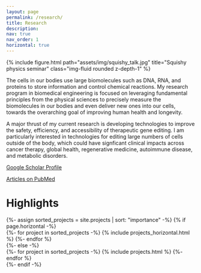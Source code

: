 ```yaml
---
layout: page
permalink: /research/
title: Research
description:
nav: true
nav_order: 1
horizontal: true
---
```


{% include figure.html path="assets/img/squishy_talk.jpg" title="Squishy physics seminar" class="img-fluid rounded z-depth-1" %} 

The cells in our bodies use large biomolecules such as DNA, RNA, and proteins to store information and control chemical reactions. My research program in biomedical engineering is focused on leveraging fundamental principles from the physical sciences to precisely measure the biomolecules in our bodies and even deliver new ones into our cells, towards the overarching goal of improving human health and longevity.

A major thrust of my current research is developing technologies to improve the safety, efficiency, and accessibility of therapeutic gene editing. I am particularly interested in technologies for editing large numbers of cells outside of the body, which could have signficant clinical impacts across cancer therapy, global health, regenerative medicine, autoimmune disease, and metabolic disorders.

[Google Scholar Profile](https://scholar.google.com/citations?user=2QAce2gAAAAJ&hl=en)

[Articles on PubMed](https://pubmed.ncbi.nlm.nih.gov/?term=%22derin%20sevenler%22)

# Highlights

<div class="projects">
<!-- Display projects without categories -->
  {%- assign sorted_projects = site.projects | sort: "importance" -%}
  <!-- Generate cards for each project -->
  {% if page.horizontal -%}
  <div class="container">
    <div class="row row-cols-1">
    {%- for project in sorted_projects -%}
      {% include projects_horizontal.html %}
    {%- endfor %}
    </div>
  </div>
  {%- else -%}
  <div class="grid">
    {%- for project in sorted_projects -%}
      {% include projects.html %}
    {%- endfor %}
  </div>
  {%- endif -%}
</div>






<!-- Cells use biomolecules to store, transmit, and process information. 
During the start of my postdoctoral studies with Professor Mehmet Toner at MGH, I worked with a multidisciplinary team including bioengineers, clinicians, and global health experts to develop a rapid point-of-care test for a biomarker of HIV medication adherence. Over the course of two years, I led the assay development program from the antibody screening stage to immunoassay development in microwell plates, transferring the assay to a lateral flow strip format, and validating the assay with hundreds of patient samples. Along the way, I also invented a new synthetic biology approach to assaying the active form of antiretroviral medications in blood samples based on in vitro inhibition of reverse transcriptase.

My graduate research in biomedical engineering was focused on ultrasensitive molecular diagnostics and biosensing: technologies to 'read' the molecular information within a specimen or sample. As a postdoctoral research fellow I developed technologies to better deliver or 'write' new genetic and molecular information into human cells _ex vivo_. 



My scientific expertise is in microfluidics, biomaterials, nano-optics, computer simulation, machine learning, and process automation. 



My research in biomedical engineering is focused on leveraging fundamental principles from the physical sciences to address emerging clinical problems in diagnostics, therapeutics, and disease prevention. 

My approach is to 

An underlying theme is xxx


, towards translational applications in diagnostics, therapeutics, and disease prevention


I am particularly interested in developing new technologies and approaches to improve the safety, efficiency, and accessibility of therapeutic gene editing.


As an Investigator in the Center for Engineering in Medicine & Surgery I work with engineers, biomedical scientists, and clinicians to ...
global health, cancer therapy, and regenerative medicine.



My current long-term research goal is to accelerate the development, manufacturing, and safety of cell and gene therapies. Towards this goal, I am currently developing a very fast microfluidic transfection method for precision gene editing of mammalian cells ex vivo. A major thrust of my current research is to investigate new microfluidic devices and materials to improve the safety, accuracy, and efficiency of methods for delivering genetic material and gene editing systems into mammalian cells.
My graduate research at Boston University was focused on using nanophotonic biosensors to push the limits of ultrasensitive molecular diagnostics and single molecule detection. 

Our research program leverages fundamental principles from the physical sciences to build new tools for measuring and controlling the biomolecular information of life. 

Our approach is to fundamentally understand and then creatively apply the many unique properties of microscale and nanoscale systems to develop new technologies towards addressing emerging.

First, we perform foundational studies of underlying biophysical phenomena using theory, experiment, and numerical simulations to push the frontier of understanding. For example, have made fundamental contributions to nano-optical methods for single nanoparticle detection and molecular recognition in biosensing. Second, we apply this new knowledge in developing technologies that can address pressing biomedical challenges. We collaborate with clinical experts to take ideas all the way from conception through preliminary studies and translational development to preclinical validation.

## High throughput microfluidic intracellular delivery

New cell and gene therapies face unprecedented manufacturing challenges associated with efficient genetic modification of large numbers of cells outside of the body. We are leveraging the unique properties of viscoelastic fluids to deliver genetic material and gene editing systems into cells in a high throughput microfludic platform, towards the goal of improving the safety, efficacy, and accessibility of next-generation cell therapies.

![Cell stretching schematic](/assets/img/cell_stretching_schematic.png)
![Mechanoporation schematic](/assets/img/mechanoporation_schematic.png)
![High speed video](/assets/img/cell_stretching_video.gif)

_Cells are quickly stretched by fluid forces as they pass through a microfluidic chip, creating temporary pores in the membrane and delivering large molecules into the cell._

 - Sevenler, D.; Toner, M. High Throughput Intracellular Delivery by Viscoelastic Mechanoporation. bioRxiv April 28, 2023, p 2023.04.24.538131. https://doi.org/10.1101/2023.04.24.538131.

## Microsystems for cryopreservation

Cryopreservation is the science of slowing or halting biological function at low temperatures. We are developing microscale devices and materials to control the transport of water, cryoprotective agents, and heat during cryopreservation for a range of diverse samples from cancer cells to agents of infectious disease.

![CPA beads](/assets/img/CPA_beads.gif)

_Hydrogel beads with selectively permeable coatings could prevent osmotic damage to cells before and after freezing._

- Sevenler, D.; Bean, H.; Toner, M.; Sandlin, R. D. Slow-Delivery and Distributed Exchange of Cryoprotective Agents with Hydrogel Beads. Cryobiology 2021. https://doi.org/10.1016/j.cryobiol.2021.09.006.

![Vitrification cassette](/assets/img/vitrification_cassette.png)

_Specialized microfluidic containers are allowing samples to be cooled fast enough to enable 'vitrification' or ice-free freezing of biological specimens._

- Jaskiewicz, J. J.; Sevenler, D.; Swei, A. A.; Widmer, G.; Toner, M.; Tzipori, S.; Sandlin, R. D. Cryopreservation of Infectious Cryptosporidium Parvum Oocysts Achieved through Vitrification Using High Aspect Ratio Specimen Containers. Scientific Reports 2020, 10 (1), 11711. https://doi.org/10.1038/s41598-020-68643-6.


## Point-of-care molecular diagnostics for antiretroviral medication adherence

Antiretroviral medications have been developed for the treatment and prevention of HIV, but in practice their efficiacy is highly dependent on patients maintaining adequate drug levels in the body. We are developing point-of-care technologies to rapidly measure medication levels and help caregivers support optimal adherence in patients.

![Lateral flow strip](/assets/img/strips.png)

_Test strips can detect whether HIV medication levels in the blood are high enough._

- Sevenler, D.; Niu, X.; Dossantos, S.; Toner, M.; Cressey, T. R.; Sandlin, R. D.; Drain, P. K. Point-of-Care Semi-Quantitative Test for Adherence to Tenofovir Alafenamide or Tenofovir Disoproxil Fumarate. Journal of Antimicrobial Chemotherapy 2022, 77 (4), 996–999. https://doi.org/10.1093/jac/dkab487.

- Olanrewaju, A. O.; Sullivan, B.; Gim, A.; Sevenler, D.; Bender, A.; Drain, P.; Posner, J. REverSe TRanscrIptase Chain Termination (RESTRICT) for Selective Measurement of Nucleotide Analogs Used in HIV Care and Prevention. 2021. https://doi.org/10.33774/chemrxiv-2021-q65sr.

- Sevenler, D.; Bardon, A.; Fernandez Suarez, M.; Marshall, L.; Toner, M.; Drain, P.; Sandlin, R. D. Immunoassay for HIV Drug Metabolites Tenofovir and Tenofovir Diphosphate. ACS Infect. Dis. 2020, 6 (7), 1635–1642. https://doi.org/10.1021/acsinfecdis.0c00010.

- Olanrewaju, A. O.; Sullivan, B. P.; Zhang, J.; Bender, A. T.; Sevenler, D.; Lo, T. J.; Fernandez-Suarez, M.; Drain, P. K.; Posner, J. D. An Enzymatic Assay for Rapid Measurement of Antiretroviral Drug Levels. ACS Sens. 2020. https://doi.org/10.1021/acssensors.9b02198.


## Ultra-sensitive molecular diagnostics

Single-molecule or 'digital' assays represent the most sensitive molecular tests available, but current methods remain limited by nonspecific binding to molecular recognition agents which are nonideal. We are developing methods which push the state-of-the-art sensitivity and performance of molecular diagnostic tests even further for applications in infectious disease and cancer.

![digital microarrays](/assets/img/digital_microarrays.png)

![dynamic video](/assets/img/dynamic_video.png)

- Sevenler, D.; Trueb, J.; Ünlü, M. S. Beating the Reaction Limits of Biosensor Sensitivity with Dynamic Tracking of Single Binding Events. PNAS 2019, 201815329. https://doi.org/10.1073/pnas.1815329116.

- Sevenler, D.; Daaboul, G. G.; Ekiz Kanik, F.; Ünlü, N. L.; Ünlü, M. S. Digital Microarrays: Single-Molecule Readout with Interferometric Detection of Plasmonic Nanorod Labels. ACS Nano 2018, 12 (6), 5880–5887. https://doi.org/10.1021/acsnano.8b02036.

- Ekiz Kanik, F.; Celebi, I.; Sevenler, D.; Tanriverdi, K.; Lortlar Ünlü, N.; Freedman, J. E.; Ünlü, M. S. Attomolar Sensitivity MicroRNA Detection Using Real-Time Digital Microarrays. Sci Rep 2022, 12 (1), 16220. https://doi.org/10.1038/s41598-022-19912-z.

(1) Scherr, S. M.; Daaboul, G. G.; Trueb, J.; Sevenler, D.; Fawcett, H.; Goldberg, B.; Connor, J. H.; \"Unl\"u, M. S. Real-Time Capture and Visualization of Individual Viruses in Complex Media. ACS Nano 2016, 10 (2), 2827–2833. https://doi.org/10.1021/acsnano.5b07948.
 -->
